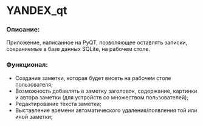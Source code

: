 # YANDEX_qt
### Описание:
Приложение, написанное на PyQT, позволяющее оставлять записки, сохраняемые в базе данных SQLite, на рабочем столе.

### Функционал:
- Создание заметки, которая будет висеть на рабочем столе пользователя;
- Возможность добавлять в заметку заголовок, содержание, картинки и автора заметки (для устройств со множеством пользователей);
- Редактирование текста заметки;
- Выставление времени автоматического удаления/появления той или иной заметки;
